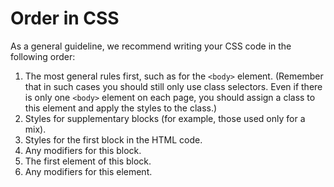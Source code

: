 # Order in CSS

As a general guideline, we recommend writing your CSS code in the following order:

1.  The most general rules first, such as for the `<body>` element. (Remember that in such cases you should still only use class selectors. Even if there is only one `<body>` element on each page, you should assign a class to this element and apply the styles to the class.)
2.  Styles for supplementary blocks (for example, those used only for a mix).
3.  Styles for the first block in the HTML code.
4.  Any modifiers for this block.
5.  The first element of this block.
6.  Any modifiers for this element.